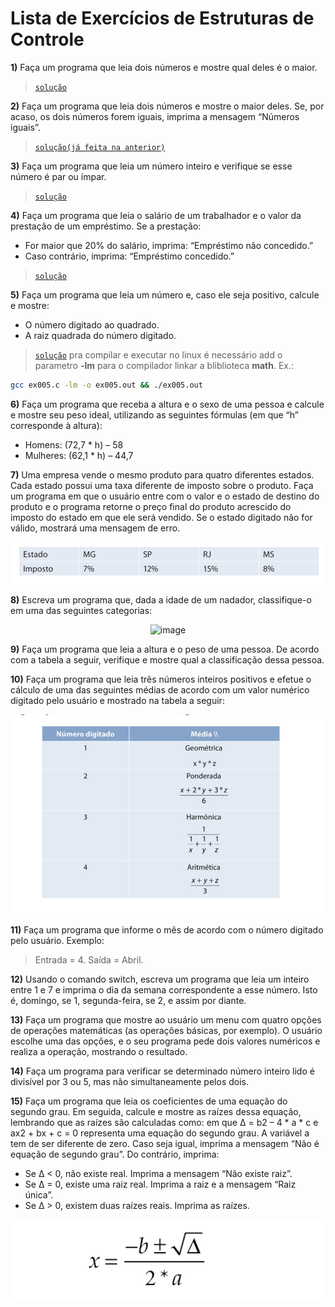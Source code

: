 # Lista de Exercícios de Estruturas de Controle

**1)** Faça um programa que leia dois números e mostre qual deles é o maior.
> [`solução`](ex001.c)

**2)** Faça um programa que leia dois números e mostre o maior deles. Se, por acaso, os dois números forem iguais, imprima a mensagem “Números iguais”.
> [`solução(já feita na anterior)`](ex001.c)

**3)** Faça um programa que leia um número inteiro e verifique se esse número é par ou ímpar.
> [`solução`](ex003.c)

**4)** Faça um programa que leia o salário de um trabalhador e o valor da prestação de um empréstimo. Se a prestação:
- For maior que 20% do salário, imprima: “Empréstimo não concedido.”
- Caso contrário, imprima: “Empréstimo concedido.”
> [`solução`](ex004.c)

**5)** Faça um programa que leia um número e, caso ele seja positivo, calcule e
mostre:
- O número digitado ao quadrado.
- A raiz quadrada do número digitado.
> [`solução`](ex005.c) pra compilar e executar no linux é necessário add o parametro **-lm** para o compilador linkar a bliblioteca **math**. Ex.:
```bash
gcc ex005.c -lm -o ex005.out && ./ex005.out
```

**6)** Faça um programa que receba a altura e o sexo de uma pessoa e calcule e mostre seu peso ideal, utilizando as seguintes fórmulas (em que “h” corresponde à altura):
- Homens: (72,7 * h) – 58
- Mulheres: (62,1 * h) – 44,7
<!-- > [`solução`](ex00.c) -->

**7)** Uma empresa vende o mesmo produto para quatro diferentes estados. Cada estado possui uma taxa diferente de imposto sobre o produto. Faça um programa em que o usuário entre com o valor e o estado de destino do produto e o programa retorne o preço final do produto acrescido do imposto do estado em que ele será vendido. Se o estado digitado não for válido, mostrará uma mensagem de erro.
<!-- > [`solução`](ex00.c) -->
<div align="center">

  ![image](images/img7.png)

</div>

**8)** Escreva um programa que, dada a idade de um nadador, classifique-o em uma das seguintes categorias:
<!-- > [`solução`](ex00.c) -->
<div align="center">

  ![image](images/img8.png)

</div>

**9)** Faça um programa que leia a altura e o peso de uma pessoa. De acordo com a tabela a seguir, verifique e mostre qual a classificação dessa pessoa.
<!-- > [`solução`](ex00.c) -->


**10)** Faça um programa que leia três números inteiros positivos e efetue o cálculo de uma das seguintes médias de acordo com um valor numérico digitado pelo usuário e mostrado na tabela a seguir:
<!-- > [`solução`](ex00.c) -->
<div align="center">

  ![image](images/img10.png)

</div>

**11)** Faça um programa que informe o mês de acordo com o número digitado pelo usuário. Exemplo:
> Entrada = 4.
> Saída = Abril.
<!-- > [`solução`](ex00.c) -->

**12)** Usando o comando switch, escreva um programa que leia um inteiro entre 1 e 7 e imprima o dia da semana correspondente a esse número. Isto é, domingo, se 1, segunda-feira, se 2, e assim por diante.
<!-- > [`solução`](ex00.c) -->

**13)** Faça um programa que mostre ao usuário um menu com quatro opções de operações matemáticas (as operações básicas, por exemplo). O usuário escolhe uma das opções, e o seu programa pede dois valores numéricos e realiza a operação, mostrando o resultado.
<!-- > [`solução`](ex00.c) -->

**14)** Faça um programa para verificar se determinado número inteiro lido é divisível por 3 ou 5, mas não simultaneamente pelos dois.
<!-- > [`solução`](ex00.c) -->

**15)** Faça um programa que leia os coeficientes de uma equação do segundo grau. Em seguida, calcule e mostre as raízes dessa equação, lembrando que as raízes são calculadas como: em que Δ = b2 – 4 * a * c e ax2 + bx + c = 0 representa uma equação do segundo grau. A variável a tem de ser diferente de zero. Caso seja igual, imprima a mensagem “Não é equação de segundo grau”. Do contrário, imprima:
- Se Δ < 0, não existe real. Imprima a mensagem “Não existe raiz”.
- Se Δ = 0, existe uma raiz real. Imprima a raiz e a mensagem “Raiz única”.
- Se Δ > 0, existem duas raízes reais.
Imprima as raízes.
<!-- > [`solução`](ex00.c) -->
<div align="center">

  ![Volume = pi * (r*r) * altura](images/img15.png)

</div>